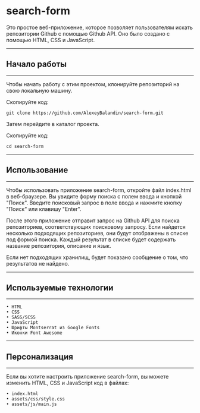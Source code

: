 # search-form

Это простое веб-приложение, которое позволяет пользователям искать репозитории Github с помощью Github API. Оно было создано с помощью HTML, CSS и JavaScript.

---
## Начало работы
---

Чтобы начать работу с этим проектом, клонируйте репозиторий на свою локальную машину.

Скопируйте код:

    git clone https://github.com/AlexeyBalandin/search-form.git

Затем перейдите в каталог проекта.

Скопируйте код:

    cd search-form

---
## Использование
---
Чтобы использовать приложение search-form, откройте файл index.html в веб-браузере. Вы увидите форму поиска с полем ввода и кнопкой "Поиск". Введите поисковый запрос в поле ввода и нажмите кнопку "Поиск" или клавишу "Enter".

После этого приложение отправит запрос на Github API для поиска репозиториев, соответствующих поисковому запросу. Если найдется несколько подходящих репозиториев, они будут отображены в списке под формой поиска. Каждый результат в списке будет содержать название репозитория, описание и язык.

Если нет подходящих хранилищ, будет показано сообщение о том, что результатов не найдено.

---
## Используемые технологии
---
	• HTML
	• CSS
	• SASS/SCSS
	• JavaScript
	• Шрифты Montserrat из Google Fonts
	• Иконки Font Awesome

---
## Персонализация
---
Если вы хотите настроить приложение search-form, вы можете изменить HTML, CSS и JavaScript код в файлах:

	• index.html
	• assets/css/style.css
	• assets/js/main.js


